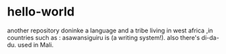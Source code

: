 # hello-world
another repository
doninke a language and a tribe 
living in west africa ,in countries such as :
asawansiguiru is (a writing system!). 
also there's di-da-du.
used in Mali.
